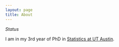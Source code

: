 ```yaml
---
layout: page
title: About
---
```


*Status*

I am in my 3rd year of PhD in <a target="_blank" href="https://stat.utexas.edu"> Statistics at UT Austin</a>.

